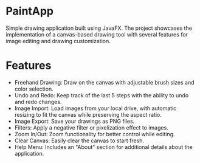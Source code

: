 # PaintApp
Simple drawing application built using JavaFX. The project showcases the implementation of a canvas-based drawing tool with several features for image editing and drawing customization.

# Features
- Freehand Drawing: Draw on the canvas with adjustable brush sizes and color selection.
- Undo and Redo: Keep track of the last 5 steps with the ability to undo and redo changes.
- Image Import: Load images from your local drive, with automatic resizing to fit the canvas while preserving the aspect ratio.
- Image Export: Save your drawings as PNG files.
- Filters: Apply a negative filter or pixelization effect to images.
- Zoom In/Out: Zoom functionality for better control while editing.
- Clear Canvas: Easily clear the canvas to start fresh.
- Help Menu: Includes an "About" section for additional details about the application.
